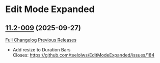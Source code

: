 # Edit Mode Expanded

## [11.2-009](https://github.com/teelolws/EditModeExpanded/tree/11.2-009) (2025-09-27)
[Full Changelog](https://github.com/teelolws/EditModeExpanded/compare/11.2-008...11.2-009) [Previous Releases](https://github.com/teelolws/EditModeExpanded/releases)

- Add resize to Duration Bars  
    Closes: https://github.com/teelolws/EditModeExpanded/issues/184  

